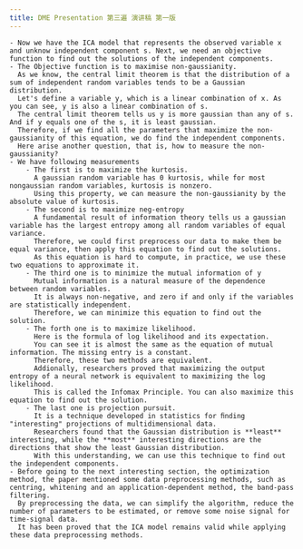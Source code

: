 ```yaml
---
title: DME Presentation 第三遍 演讲稿 第一版
---
```


	- Now we have the ICA model that represents the observed variable x and unknow independent component s. Next, we need an objective function to find out the solutions of the independent components.
	- The Objective function is to maximise non-gaussianity. 
	  As we know, the central limit theorem is that the distribution of a sum of independent random variables tends to be a Gaussian distribution.
	  Let's define a variable y, which is a linear combination of x. As you can see, y is also a linear combination of s. 
	  The central limit theorem tells us y is more gaussian than any of s. And if y equals one of the s, it is least gaussian. 
	  Therefore, if we find all the parameters that maximize the non-gaussianity of this equation, we do find the independent components.
	  Here arise another question, that is, how to measure the non-gaussianity?
	- We have following measurements
		- The first is to maximize the kurtosis.
		  A gaussian random variable has 0 kurtosis, while for most nongaussian random variables, kurtosis is nonzero.
		  Using this property, we can measure the non-gaussianity by the absolute value of kurtosis.
		- The second is to maximize neg-entropy
		  A fundamental result of information theory tells us a gaussian variable has the largest entropy among all random variables of equal variance.
		  Therefore, we could first preprocess our data to make them be equal variance, then apply this equation to find out the solutions.
		  As this equation is hard to compute, in practice, we use these two equations to approximate it.
		- The third one is to minimize the mutual information of y
		  Mutual information is a natural measure of the dependence between random variables.
		  It is always non-negative, and zero if and only if the variables are statistically independent.
		  Therefore, we can minimize this equation to find out the solution.
		- The forth one is to maximize likelihood.
		  Here is the formula of log likelihood and its expectation. 
		  You can see it is almost the same as the equation of mutual information. The missing entry is a constant. 
		  Therefore, these two methods are equivalent. 
		  Addionally, researchers proved that maximizing the output entropy of a neural network is equivalent to maximizing the log likelihood. 
		  This is called the Infomax Principle. You can also maximize this equation to find out the solution.
		- The last one is projection pursuit.
		  It is a technique developed in statistics for ﬁnding "interesting" projections of multidimensional data.
		  Researchers found that the Gaussian distribution is **least** interesting, while the **most** interesting directions are the directions that show the least Gaussian distribution.
		  With this understanding, we can use this technique to find out the independent components.
	- Before going to the next interesting section, the optimization method, the paper mentioned some data preprocessing methods, such as centring, whitening and an application-dependent method, the band-pass filtering. 
	  By preprocessing the data, we can simplify the algorithm, reduce the number of parameters to be estimated, or remove some noise signal for time-signal data.
	  It has been proved that the ICA model remains valid while applying these data preprocessing methods.